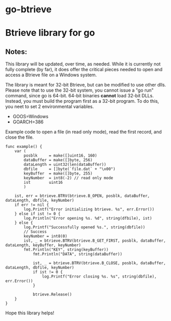# go-btrieve
Btrieve library for go
======================

Notes:
------
This library will be updated, over time, as needed. While it is currently not fully complete (by far), it does offer the
critical pieces needed to open and access a Btrieve file on a Windows system.

The library is meant for 32-bit Btrieve, but can be modified to use other dlls. Please note that to use the 32-bit system,
you cannot issue a "go run" command, since go is 64-bit. 64-bit binaries **cannot** load 32-bit DLLs. Instead, you must build the program first as a 32-bit program. To do this, you neet to set 2 environmental variables.
* GOOS=Windows
* GOARCH=386

Example code to open a file (in read only mode), read the first record, and close the file.

```
func example() {
	var (
		posblk     = make([]uint16, 160)
		dataBuffer = make([]byte, 256)
		dataLength = uint32(len(dataBuffer))
		dbfile     = []byte(`file.dat` + "\x00")
		keyBuffer  = make([]byte, 255)
		keyNumber  = int8(-2) // read only mode
		ist        uint16
    	)

	ist, err = btrieve.BTRV(btrieve.B_OPEN, posblk, dataBuffer, dataLength, dbfile, keyNumber)
	if err != nil {
		log.Printf("Error initializing btrieve. %s", err.Error())
	} else if ist != 0 {
		log.Println("Error opening %s. %d", string(dfbile), ist)
	} else {
		log.Printf("Successfully opened %s.", string(dbfile))
		// Success
		keyNumber = int8(0)
		ist, _ = btrieve.BTRV(btrieve.B_GET_FIRST, posblk, dataBuffer, dataLength, keyBuffer, keyNumber)
		fmt.Println("KEY", string(keyBuffer))
        	fmt.Println("DATA", string(dataBuffer))

    		ist, _ = btrieve.BTRV(btrieve.B_CLOSE, posblk, dataBuffer, dataLength, dbfile, keyNumber)
    		if ist != 0 {
	    		log.Printf("Error closing %s. %s", string(dbfile), err.Error())
	    	}

    		btrieve.Release()
	}
}
```

Hope this library helps!
